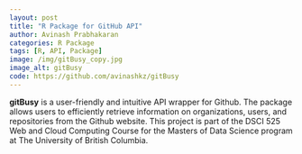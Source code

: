 ```yaml
---
layout: post
title: "R Package for GitHub API"
author: Avinash Prabhakaran
categories: R Package
tags: [R, API, Package]
image: /img/gitBusy_copy.jpg
image_alt: gitBusy
code: https://github.com/avinashkz/gitBusy
---
```


**gitBusy** is a user-friendly and intuitive API wrapper for Github. The package allows users to efficiently retrieve information on organizations, users, and repositories from the Github website. This project is part of the DSCI 525 Web and Cloud Computing Course for the Masters of Data Science program at The University of British Columbia.
